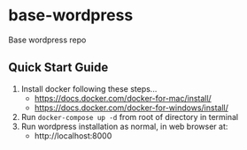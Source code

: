 # base-wordpress
Base wordpress repo

## Quick Start Guide
1. Install docker following these steps...
    - https://docs.docker.com/docker-for-mac/install/
    - https://docs.docker.com/docker-for-windows/install/
2. Run ```docker-compose up -d``` from root of directory in terminal
3. Run wordpress installation as normal, in web browser at:
    - http://localhost:8000
    
